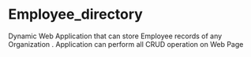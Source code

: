 # Employee_directory
Dynamic Web Application that can store Employee records of any Organization .
Application can perform all CRUD operation on Web Page
